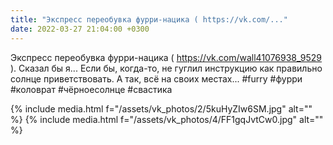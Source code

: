 ```yaml
---
title: "Экспресс переобувка фурри-нацика ( https://vk.com/..."
date: 2022-03-27 21:04:00 +0300
---
```


Экспресс переобувка фурри-нацика ( https://vk.com/wall41076938_9529 ). Сказал бы я... Если бы, когда-то, не гуглил инструкцию как правильно солнце приветствовать.
А так, всё на своих местах...
#furry #фурри #коловрат #чёрноесолнце #свастика


{% include media.html f="/assets/vk_photos/2/5kuHyZIw6SM.jpg" alt="" %}
{% include media.html f="/assets/vk_photos/4/FF1gqJvtCw0.jpg" alt="" %}
